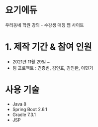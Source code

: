 # 요기에듀
우리동네 학원 강의 - 수강생 매칭 웹 사이트

# 1. 제작 기간 & 참여 인원
* 2021년 11월 29일 ~
* 팀 프로젝트 : 견종빈, 김인표, 김인환, 이민기

# 사용 기술
* Java 8
* Spring Boot 2.6.1
* Gradle 7.3.1
* JSP

<!--
### Reference Documentation
For further reference, please consider the following sections:

* [Official Gradle documentation](https://docs.gradle.org)
* [Spring Boot Gradle Plugin Reference Guide](https://docs.spring.io/spring-boot/docs/2.6.1/gradle-plugin/reference/html/)
* [Create an OCI image](https://docs.spring.io/spring-boot/docs/2.6.1/gradle-plugin/reference/html/#build-image)
* [Spring Boot DevTools](https://docs.spring.io/spring-boot/docs/2.6.1/reference/htmlsingle/#using-boot-devtools)
* [Spring Web](https://docs.spring.io/spring-boot/docs/2.6.1/reference/htmlsingle/#boot-features-developing-web-applications)

### Guides
The following guides illustrate how to use some features concretely:

* [Building a RESTful Web Service](https://spring.io/guides/gs/rest-service/)
* [Serving Web Content with Spring MVC](https://spring.io/guides/gs/serving-web-content/)
* [Building REST services with Spring](https://spring.io/guides/tutorials/bookmarks/)

### Additional Links
These additional references should also help you:

* [Gradle Build Scans – insights for your project's build](https://scans.gradle.com#gradle)

-->
